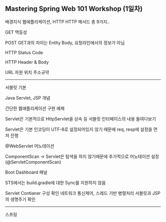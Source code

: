 ## Mastering Spring Web 101 Workshop (1일차)

배경지식
웹애플리케이션, HTTP
HTTP 메서드 총 9가지..

GET
멱등성

POST
GET과의 차이는 Entity Body, 요청라인에서의 정보가 아님

HTTP Status Code

HTTP Header & Body

URL
자원 위치 주소규약

___

서블릿 기본

Java Servlet, JSP 개념

간단한 웹애플리케이션 구현 예제

Servlet은 기본적으로 HttpServlet을 상속 등
서블릿 인터페이스의 내용 들여다보기

Servlet은 기본 인코딩이 UTF-8로 설정되어있지 않기 때문에 req, resp에 설정을 먼저 진행

@WebServlet 어노테이션

ComponentScan -> Servlet은 탐색을 하지 않기때문에 추가적으로 어노테이션 설정 (@ServletComponentScan)

Boot Dashboard 패널

STS에서는 build.gradle에 대한 Sync를 지원하지 않음

Servlet Contianer 구성 확인
네트워크 통신제어, 스레드 기반 병렬처리
서블릿과 JSP의 생명주기 확인

___

스프링

